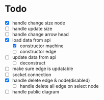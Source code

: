 # Todo

- [x] handle change size node
- [ ] handle update size
- [ ] handle change arrow head
- [x] load data from api
  - [x] constructor machine
  - [ ] constructor edge
- [ ] update data from api
  - [ ] deconstruct
- [ ] make sure edge is updatable
- [ ] socket connection
- [x] handle delete edge & node(disabled)
  - [ ] handle delete all edge on select node
- [ ] handle public diagram
